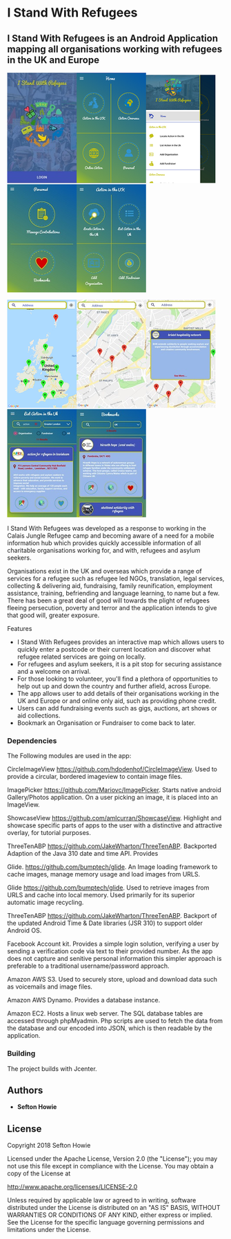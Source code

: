 # I Stand With Refugees

## I Stand With Refugees is an Android Application mapping all organisations working with refugees in the UK and Europe

![alt text](https://github.com/sefmiller/IstandWithRefugees/blob/master/art/Screenshot_2018-07-24-16-36-52.jpg)![alt text](https://github.com/sefmiller/IstandWithRefugees/blob/master/art/Screenshot_2018-07-24-17-04-54.png)![alt text](https://github.com/sefmiller/IstandWithRefugees/blob/master/art/Screenshot_2018-07-24-17-05-00.png)
![alt text](https://github.com/sefmiller/IstandWithRefugees/blob/master/art/Screenshot_2018-07-24-17-05-12.jpg)![alt text](https://github.com/sefmiller/IstandWithRefugees/blob/master/art/Screenshot_2018-07-24-17-05-24.jpg)

![alt text](https://github.com/sefmiller/IstandWithRefugees/blob/master/art/Screenshot_2018-07-24-17-05-32.png)![alt text](https://github.com/sefmiller/IstandWithRefugees/blob/master/art/Screenshot_2018-07-24-17-05-58.jpg)![alt text](https://github.com/sefmiller/IstandWithRefugees/blob/master/art/Screenshot_2018-07-24-17-06-13.jpg)
![alt text](https://github.com/sefmiller/IstandWithRefugees/blob/master/art/Screenshot_2018-07-24-17-07-07.jpg)![alt text](https://github.com/sefmiller/IstandWithRefugees/blob/master/art/Screenshot_2018-07-24-17-08-33.jpg)

I Stand With Refugees was developed as a response to working in the Calais Jungle Refugee camp and becoming aware of a need for a mobile information hub which provides quickly accessible information of all charitable organisations working for, and with, refugees and asylum seekers. 

Organisations exist in the UK and overseas which provide a range of services for a refugee such as refugee led NGOs, translation, legal services, collecting & delivering aid, fundraising, family reunification, employment assistance, training, befriending and language learning, to name but a few. There has been a great deal of good will towards the plight of refugees fleeing persecution, poverty and terror and the application intends to give that good will, greater exposure. 

Features
* I Stand With Refugees provides an interactive map which allows users to quickly enter a postcode or their current location and discover what refugee related services are going on locally. 
* For refugees and asylum seekers, it is a pit stop for securing assistance and a welcome on arrival. 
* For those looking to volunteer, you'll find a plethora of opportunities to help out up and down the country and further afield, across Europe. 
* The app allows user to add details of their organisations working in the UK and Europe or and online only aid, such as providing phone credit. 
* Users can add fundraising events such as gigs, auctions, art shows or aid collections.
* Bookmark an Organisation or Fundraiser to come back to later.

###  Dependencies 

The Following modules are used in the app:

CircleImageView https://github.com/hdodenhof/CircleImageView. Used to provide a circular, bordered imageview to contain image files.

ImagePicker https://github.com/Mariovc/ImagePicker. Starts native android Gallery/Photos application. On a user picking an image, it is placed into an ImageView.

ShowcaseView https://github.com/amlcurran/ShowcaseView.  Highlight and showcase specific parts of apps to the user with a distinctive and attractive overlay, for tutorial purposes.

ThreeTenABP https://github.com/JakeWharton/ThreeTenABP. Backported Adaption of the Java 310 date and time API. Provides 

Glide. https://github.com/bumptech/glide. An Image loading framework to cache images, manage memory usage and load images from URLS.

Glide https://github.com/bumptech/glide.  Used to retrieve images from URLS and cache into local memory. Used primarily for its superior automatic image recycling.

ThreeTenABP https://github.com/JakeWharton/ThreeTenABP. Backport of the updated Android Time & Date libraries (JSR 310) to support older Android OS.

Facebook Account kit. Provides a simple login solution, verifying a user by sending a verification code via text to their provided number. As the app does not capture and senitive personal information this simpler approach is preferable to a traditional username/password approach.

Amazon AWS S3. Used to securely store, upload and download data such as voicemails and image files.

Amazon AWS Dynamo. Provides a database instance.

Amazon EC2. Hosts a linux web server. The SQL database tables are accessed through phpMyadmin. Php scripts are used to fetch the data from the database and our encoded into JSON, which is then readable by the application. 


### Building

The project builds with Jcenter. 

## Authors

* **Sefton Howie** 
 

## License

 Copyright 2018 Sefton Howie

Licensed under the Apache License, Version 2.0 (the "License");
you may not use this file except in compliance with the License.
You may obtain a copy of the License at

   http://www.apache.org/licenses/LICENSE-2.0

Unless required by applicable law or agreed to in writing, software
distributed under the License is distributed on an "AS IS" BASIS,
WITHOUT WARRANTIES OR CONDITIONS OF ANY KIND, either express or implied.
See the License for the specific language governing permissions and
limitations under the License.

